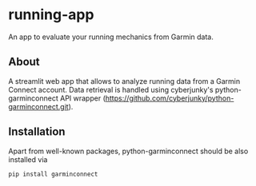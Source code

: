 # running-app
An app to evaluate your running mechanics from Garmin data.

## About
A streamlit web app that allows to analyze running data from a Garmin Connect account. Data retrieval is handled using cyberjunky's python-garminconnect API wrapper (https://github.com/cyberjunky/python-garminconnect.git).

## Installation
Apart from well-known packages, python-garminconnect should be also installed via
```bash
pip install garminconnect
```
